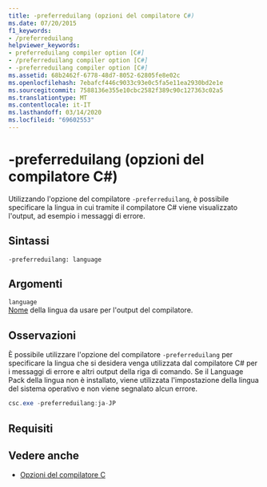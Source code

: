 ```yaml
---
title: -preferreduilang (opzioni del compilatore C#)
ms.date: 07/20/2015
f1_keywords:
- /preferreduilang
helpviewer_keywords:
- preferreduilang compiler option [C#]
- /preferreduilang compiler option [C#]
- -preferreduilang compiler option [C#]
ms.assetid: 68b2462f-6778-48d7-8052-62805fe8e02c
ms.openlocfilehash: 7ebafcf446c9033c93e0c5fa5e11ea2930bd2e1e
ms.sourcegitcommit: 7588136e355e10cbc2582f389c90c127363c02a5
ms.translationtype: MT
ms.contentlocale: it-IT
ms.lasthandoff: 03/14/2020
ms.locfileid: "69602553"
---
```

# <a name="-preferreduilang-c-compiler-options"></a>-preferreduilang (opzioni del compilatore C#)
Utilizzando l'opzione del compilatore `-preferreduilang`, è possibile specificare la lingua in cui tramite il compilatore C# viene visualizzato l'output, ad esempio i messaggi di errore.  
  
## <a name="syntax"></a>Sintassi  
  
```console  
-preferreduilang: language  
```  
  
## <a name="arguments"></a>Argomenti  
 `language`  
 [Nome](/windows/desktop/Intl/language-names) della lingua da usare per l'output del compilatore.  
  
## <a name="remarks"></a>Osservazioni  
 È possibile utilizzare l'opzione del compilatore `-preferreduilang` per specificare la lingua che si desidera venga utilizzata dal compilatore C# per i messaggi di errore e altri output della riga di comando. Se il Language Pack della lingua non è installato, viene utilizzata l'impostazione della lingua del sistema operativo e non viene segnalato alcun errore.  
  
```csharp  
csc.exe -preferreduilang:ja-JP  
```  
  
## <a name="requirements"></a>Requisiti  
  
## <a name="see-also"></a>Vedere anche

- [Opzioni del compilatore C](./index.md)
